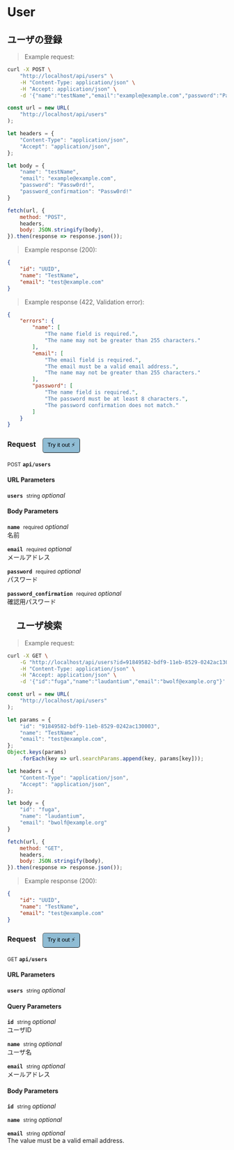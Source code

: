 # User


## ユーザの登録




> Example request:

```bash
curl -X POST \
    "http://localhost/api/users" \
    -H "Content-Type: application/json" \
    -H "Accept: application/json" \
    -d '{"name":"testName","email":"example@example.com","password":"Passw0rd!","password_confirmation":"Passw0rd!"}'

```

```javascript
const url = new URL(
    "http://localhost/api/users"
);

let headers = {
    "Content-Type": "application/json",
    "Accept": "application/json",
};

let body = {
    "name": "testName",
    "email": "example@example.com",
    "password": "Passw0rd!",
    "password_confirmation": "Passw0rd!"
}

fetch(url, {
    method: "POST",
    headers,
    body: JSON.stringify(body),
}).then(response => response.json());
```


> Example response (200):

```json
{
    "id": "UUID",
    "name": "TestName",
    "email": "test@example.com"
}
```
> Example response (422, Validation error):

```json
{
    "errors": {
        "name": [
            "The name field is required.",
            "The name may not be greater than 255 characters."
        ],
        "email": [
            "The email field is required.",
            "The email must be a valid email address.",
            "The name may not be greater than 255 characters."
        ],
        "password": [
            "The name field is required.",
            "The password must be at least 8 characters.",
            "The password confirmation does not match."
        ]
    }
}
```
<div id="execution-results-POSTapi-users" hidden>
    <blockquote>Received response<span id="execution-response-status-POSTapi-users"></span>:</blockquote>
    <pre class="json"><code id="execution-response-content-POSTapi-users"></code></pre>
</div>
<div id="execution-error-POSTapi-users" hidden>
    <blockquote>Request failed with error:</blockquote>
    <pre><code id="execution-error-message-POSTapi-users"></code></pre>
</div>
<form id="form-POSTapi-users" data-method="POST" data-path="api/users" data-authed="0" data-hasfiles="0" data-headers='{"Content-Type":"application\/json","Accept":"application\/json"}' onsubmit="event.preventDefault(); executeTryOut('POSTapi-users', this);">
<h3>
    Request&nbsp;&nbsp;&nbsp;
        <button type="button" style="background-color: #8fbcd4; padding: 5px 10px; border-radius: 5px; border-width: thin;" id="btn-tryout-POSTapi-users" onclick="tryItOut('POSTapi-users');">Try it out ⚡</button>
    <button type="button" style="background-color: #c97a7e; padding: 5px 10px; border-radius: 5px; border-width: thin;" id="btn-canceltryout-POSTapi-users" onclick="cancelTryOut('POSTapi-users');" hidden>Cancel</button>&nbsp;&nbsp;
    <button type="submit" style="background-color: #6ac174; padding: 5px 10px; border-radius: 5px; border-width: thin;" id="btn-executetryout-POSTapi-users" hidden>Send Request 💥</button>
    </h3>
<p>
<small class="badge badge-black">POST</small>
 <b><code>api/users</code></b>
</p>
<h4 class="fancy-heading-panel"><b>URL Parameters</b></h4>
<p>
<b><code>users</code></b>&nbsp;&nbsp;<small>string</small>     <i>optional</i> &nbsp;
<input type="text" name="users" data-endpoint="POSTapi-users" data-component="url"  hidden>
<br>

</p>
<h4 class="fancy-heading-panel"><b>Body Parameters</b></h4>
<p>
<b><code>name</code></b>&nbsp;&nbsp;<small>required</small>     <i>optional</i> &nbsp;
<input type="text" name="name" data-endpoint="POSTapi-users" data-component="body"  hidden>
<br>
名前
</p>
<p>
<b><code>email</code></b>&nbsp;&nbsp;<small>required</small>     <i>optional</i> &nbsp;
<input type="text" name="email" data-endpoint="POSTapi-users" data-component="body"  hidden>
<br>
メールアドレス
</p>
<p>
<b><code>password</code></b>&nbsp;&nbsp;<small>required</small>     <i>optional</i> &nbsp;
<input type="password" name="password" data-endpoint="POSTapi-users" data-component="body"  hidden>
<br>
パスワード
</p>
<p>
<b><code>password_confirmation</code></b>&nbsp;&nbsp;<small>required</small>     <i>optional</i> &nbsp;
<input type="password" name="password_confirmation" data-endpoint="POSTapi-users" data-component="body"  hidden>
<br>
確認用パスワード
</p>

</form>


## 　ユーザ検索




> Example request:

```bash
curl -X GET \
    -G "http://localhost/api/users?id=91849582-bdf9-11eb-8529-0242ac130003&name=TestName&email=test%40example.com" \
    -H "Content-Type: application/json" \
    -H "Accept: application/json" \
    -d '{"id":"fuga","name":"laudantium","email":"bwolf@example.org"}'

```

```javascript
const url = new URL(
    "http://localhost/api/users"
);

let params = {
    "id": "91849582-bdf9-11eb-8529-0242ac130003",
    "name": "TestName",
    "email": "test@example.com",
};
Object.keys(params)
    .forEach(key => url.searchParams.append(key, params[key]));

let headers = {
    "Content-Type": "application/json",
    "Accept": "application/json",
};

let body = {
    "id": "fuga",
    "name": "laudantium",
    "email": "bwolf@example.org"
}

fetch(url, {
    method: "GET",
    headers,
    body: JSON.stringify(body),
}).then(response => response.json());
```


> Example response (200):

```json
{
    "id": "UUID",
    "name": "TestName",
    "email": "test@example.com"
}
```
<div id="execution-results-GETapi-users" hidden>
    <blockquote>Received response<span id="execution-response-status-GETapi-users"></span>:</blockquote>
    <pre class="json"><code id="execution-response-content-GETapi-users"></code></pre>
</div>
<div id="execution-error-GETapi-users" hidden>
    <blockquote>Request failed with error:</blockquote>
    <pre><code id="execution-error-message-GETapi-users"></code></pre>
</div>
<form id="form-GETapi-users" data-method="GET" data-path="api/users" data-authed="0" data-hasfiles="0" data-headers='{"Content-Type":"application\/json","Accept":"application\/json"}' onsubmit="event.preventDefault(); executeTryOut('GETapi-users', this);">
<h3>
    Request&nbsp;&nbsp;&nbsp;
        <button type="button" style="background-color: #8fbcd4; padding: 5px 10px; border-radius: 5px; border-width: thin;" id="btn-tryout-GETapi-users" onclick="tryItOut('GETapi-users');">Try it out ⚡</button>
    <button type="button" style="background-color: #c97a7e; padding: 5px 10px; border-radius: 5px; border-width: thin;" id="btn-canceltryout-GETapi-users" onclick="cancelTryOut('GETapi-users');" hidden>Cancel</button>&nbsp;&nbsp;
    <button type="submit" style="background-color: #6ac174; padding: 5px 10px; border-radius: 5px; border-width: thin;" id="btn-executetryout-GETapi-users" hidden>Send Request 💥</button>
    </h3>
<p>
<small class="badge badge-green">GET</small>
 <b><code>api/users</code></b>
</p>
<h4 class="fancy-heading-panel"><b>URL Parameters</b></h4>
<p>
<b><code>users</code></b>&nbsp;&nbsp;<small>string</small>     <i>optional</i> &nbsp;
<input type="text" name="users" data-endpoint="GETapi-users" data-component="url"  hidden>
<br>

</p>
<h4 class="fancy-heading-panel"><b>Query Parameters</b></h4>
<p>
<b><code>id</code></b>&nbsp;&nbsp;<small>string</small>     <i>optional</i> &nbsp;
<input type="text" name="id" data-endpoint="GETapi-users" data-component="query"  hidden>
<br>
ユーザID
</p>
<p>
<b><code>name</code></b>&nbsp;&nbsp;<small>string</small>     <i>optional</i> &nbsp;
<input type="text" name="name" data-endpoint="GETapi-users" data-component="query"  hidden>
<br>
ユーザ名
</p>
<p>
<b><code>email</code></b>&nbsp;&nbsp;<small>string</small>     <i>optional</i> &nbsp;
<input type="text" name="email" data-endpoint="GETapi-users" data-component="query"  hidden>
<br>
メールアドレス
</p>
<h4 class="fancy-heading-panel"><b>Body Parameters</b></h4>
<p>
<b><code>id</code></b>&nbsp;&nbsp;<small>string</small>     <i>optional</i> &nbsp;
<input type="text" name="id" data-endpoint="GETapi-users" data-component="body"  hidden>
<br>

</p>
<p>
<b><code>name</code></b>&nbsp;&nbsp;<small>string</small>     <i>optional</i> &nbsp;
<input type="text" name="name" data-endpoint="GETapi-users" data-component="body"  hidden>
<br>

</p>
<p>
<b><code>email</code></b>&nbsp;&nbsp;<small>string</small>     <i>optional</i> &nbsp;
<input type="text" name="email" data-endpoint="GETapi-users" data-component="body"  hidden>
<br>
The value must be a valid email address.
</p>

</form>



